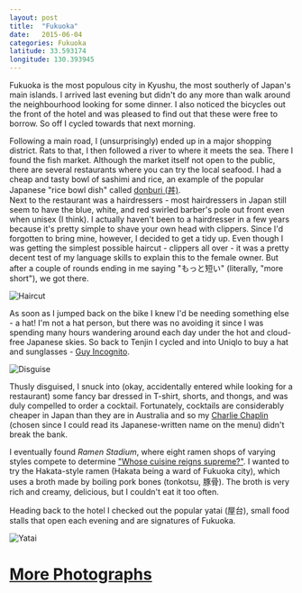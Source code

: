 ```yaml
---
layout: post
title:  "Fukuoka"
date:   2015-06-04
categories: Fukuoka
latitude: 33.593174
longitude: 130.393945
---
```


Fukuoka is the most populous city in Kyushu, the most southerly of Japan's main islands. I arrived last evening but didn't do any more than walk around the neighbourhood looking for some dinner. I also noticed the bicycles out the front of the hotel and was pleased to find out that these were free to borrow. So off I cycled towards that next morning.

Following a main road, I (unsurprisingly) ended up in a major shopping district. Rats to that, I then followed a river to where it meets the sea. There I found the fish market. Although the market itself not open to the public, there are several restaurants where you can try the local seafood. I had a cheap and tasty bowl of sashimi and rice, an example of the popular Japanese "rice bowl dish" called [donburi (丼)](https://en.wikipedia.org/?title=Donburi).  
Next to the restaurant was a hairdressers - most hairdressers in Japan still seem to have the blue, white, and red swirled barber's pole out front even when unisex (I think). I actually haven't been to a hairdresser in a few years because it's pretty simple to shave your own head with clippers. Since I'd forgotten to bring mine, however, I decided to get a tidy up. Even though I was getting the simplest possible haircut - clippers all over - it was a pretty decent test of my language skills to explain this to the female owner. But after a couple of rounds ending in me saying "もっと短い" (literally, "more short"), we got there.

![Haircut](https://lh3.googleusercontent.com/cyJBB90xWDZWCzCsLBAR5lomWt2CFtXwFKeDs__sL1c=w900-h1600-no)

As soon as I jumped back on the bike I knew I'd be needing something else - a hat! I'm not a hat person, but there was no avoiding it since I was spending many hours wandering around each day under the hot and cloud-free Japanese skies. So back to Tenjin I cycled and into Uniqlo to buy a hat and sunglasses - [Guy Incognito](http://simpsons.wikia.com/wiki/Guy_Incognito).

![Disguise](https://lh3.googleusercontent.com/58N8Y4zxbk_pnU0CIo7QTZriLKAyM6EmveJVIXGvfiM=w900-h1600-no)

Thusly disguised, I snuck into (okay, accidentally entered while looking for a restaurant) some fancy bar dressed in T-shirt, shorts, and thongs, and was duly compelled to order a cocktail. Fortunately, cocktails are considerably cheaper in Japan than they are in Australia and so my [Charlie Chaplin](http://cocktails.about.com/od/brandyrecipes/r/charlie_chaplin.htm) (chosen since I could read its Japanese-written name on the menu) didn't break the bank.

I eventually found _Ramen Stadium_, where eight ramen shops of varying styles compete to determine ["Whose cuisine reigns supreme?"](https://youtu.be/1TdA_yP8sV8). I wanted to try the Hakata-style ramen (Hakata being a ward of Fukuoka city), which uses a broth made by boiling pork bones (tonkotsu, 豚骨). The broth is very rich and creamy, delicious, but I couldn't eat it too often.

Heading back to the hotel I checked out the popular yatai (屋台), small food stalls that open each evening and are signatures of Fukuoka.

![Yatai](https://lh3.googleusercontent.com/MSnhWjhAFKU5gBl5BxWWLjSvp_Af5E1JjFfRabi0JYA=w2402-h1600-no)

# [More Photographs](https://goo.gl/photos/4FZ5DwCDu5PaLNfA6)
